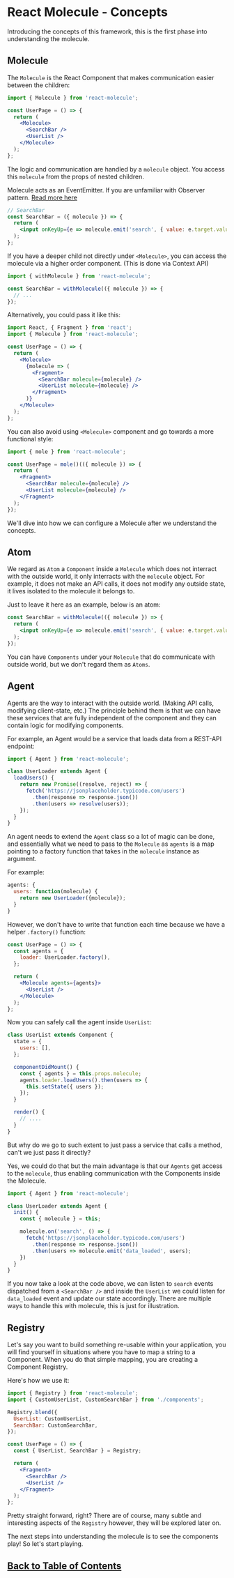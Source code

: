 # React Molecule - Concepts

Introducing the concepts of this framework, this is the first phase into understanding the molecule.

## Molecule

The `Molecule` is the React Component that makes communication easier between the children:

```jsx
import { Molecule } from 'react-molecule';

const UserPage = () => {
  return (
    <Molecule>
      <SearchBar />
      <UserList />
    </Molecule>
  );
};
```

The logic and communication are handled by a `molecule` object. You access this `molecule` from the props of nested children.

Molecule acts as an EventEmitter. If you are unfamiliar with Observer pattern. [Read more here](https://nodejs.org/docs/latest/api/events.html)

```jsx
// SearchBar
const SearchBar = ({ molecule }) => {
  return (
    <input onKeyUp={e => molecule.emit('search', { value: e.target.value })} />
  );
};
```

If you have a deeper child not directly under `<Molecule>`, you can access the molecule via a higher order component. (This is done via Context API)

```jsx
import { withMolecule } from 'react-molecule';

const SearchBar = withMolecule(({ molecule }) => {
  // ...
});
```

Alternatively, you could pass it like this:

```jsx
import React, { Fragment } from 'react';
import { Molecule } from 'react-molecule';

const UserPage = () => {
  return (
    <Molecule>
      {molecule => (
        <Fragment>
          <SearchBar molecule={molecule} />
          <UserList molecule={molecule} />
        </Fragment>
      )}
    </Molecule>
  );
};
```

You can also avoid using `<Molecule>` component and go towards a more functional style:

```jsx
import { mole } from 'react-molecule';

const UserPage = mole()(({ molecule }) => {
  return (
    <Fragment>
      <SearchBar molecule={molecule} />
      <UserList molecule={molecule} />
    </Fragment>
  );
});
```

We'll dive into how we can configure a Molecule after we understand the concepts.

## Atom

We regard as `Atom` a `Component` inside a `Molecule` which does not interract with the outside world, it only interracts
with the `molecule` object. For example, it does not make an API calls, it does not modify any outside state, it lives isolated to the molecule it belongs to.

Just to leave it here as an example, below is an atom:

```jsx
const SearchBar = withMolecule(({ molecule }) => {
  return (
    <input onKeyUp={e => molecule.emit('search', { value: e.target.value })} />
  );
});
```

You can have `Components` under your `Molecule` that do communicate with outside world, but we don't regard them as `Atoms`.

## Agent

Agents are the way to interact with the outside world. (Making API calls, modifying client-state, etc.)
The principle behind them is that we can have these services that are fully independent of the component and they can contain logic for modifying components.

For example, an Agent would be a service that loads data from a REST-API endpoint:

```js
import { Agent } from 'react-molecule';

class UserLoader extends Agent {
  loadUsers() {
    return new Promise((resolve, reject) => {
      fetch('https://jsonplaceholder.typicode.com/users')
        .then(response => response.json())
        .then(users => resolve(users));
    });
  }
}
```

An agent needs to extend the `Agent` class so a lot of magic can be done, and essentially what we need to pass to the `Molecule` as `agents` is a map pointing to a factory function that takes in the `molecule` instance as argument.

For example:

```js
agents: {
  users: function(molecule) {
    return new UserLoader({molecule});
  }
}
```

However, we don't have to write that function each time because we have a helper `.factory()` function:

```jsx
const UserPage = () => {
  const agents = {
    loader: UserLoader.factory(),
  };

  return (
    <Molecule agents={agents}>
      <UserList />
    </Molecule>
  );
};
```

Now you can safely call the agent inside `UserList`:

```jsx
class UserList extends Component {
  state = {
    users: [],
  };

  componentDidMount() {
    const { agents } = this.props.molecule;
    agents.loader.loadUsers().then(users => {
      this.setState({ users });
    });
  }

  render() {
    // ....
  }
}
```

But why do we go to such extent to just pass a service that calls a method, can't we just pass it directly?

Yes, we could do that but the main advantage is that our `Agents` get access to the `molecule`, thus enabling communication
with the Components inside the Molecule.

```js
import { Agent } from 'react-molecule';

class UserLoader extends Agent {
  init() {
    const { molecule } = this;

    molecule.on('search', () => {
      fetch('https://jsonplaceholder.typicode.com/users')
        .then(response => response.json())
        .then(users => molecule.emit('data_loaded', users);
    })
  }
}
```

If you now take a look at the code above, we can listen to `search` events dispatched from a `<SearchBar />` and inside the `UserList` we could listen for `data_loaded` event and update our state accordingly. There are multiple ways to handle this with molecule, this is just for illustration.

## Registry

Let's say you want to build something re-usable within your application, you will find yourself in situations where you have to map a string to a Component. When you do that simple mapping, you are creating a Component Registry.

Here's how we use it:

```jsx
import { Registry } from 'react-molecule';
import { CustomUserList, CustomSearchBar } from './components';

Registry.blend({
  UserList: CustomUserList,
  SearchBar: CustomSearchBar,
});

const UserPage = () => {
  const { UserList, SearchBar } = Registry;

  return (
    <Fragment>
      <SearchBar />
      <UserList />
    </Fragment>
  );
};
```

Pretty straight forward, right? There are of course, many subtle and interesting aspects of the `Registry` however, they will be explored later on.

The next steps into understanding the molecule is to see the components play! So let's start playing.

## [Back to Table of Contents](./index.md)
